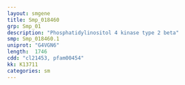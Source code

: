 ```yaml
---
layout: smgene
title: Smp_018460
grp: Smp_01
description: "Phosphatidylinositol 4 kinase type 2 beta"
smp: Smp_018460.1
uniprot: "G4VGN6"
length:  1746
cdd: "cl21453, pfam00454"
kk: K13711
categories: sm
---
```

